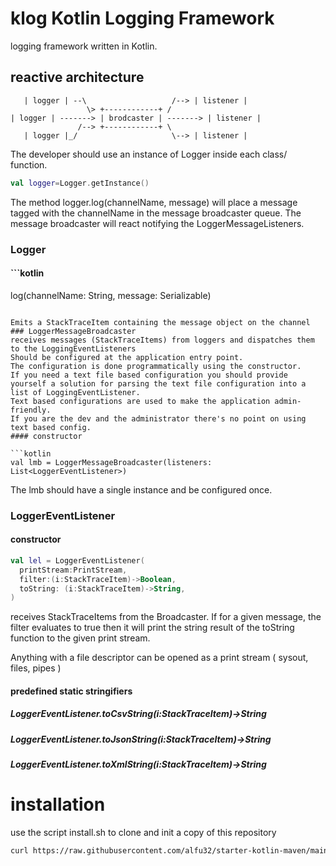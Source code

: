 # klog Kotlin Logging Framework

logging framework written in Kotlin.

## reactive architecture

```
   | logger | --\                   /--> | listener |
                 \> +------------+ /
| logger | -------> | brodcaster | -------> | listener |
               /--> +------------+ \
   | logger |_/                     \--> | listener |

```

The developer should use an instance of Logger
inside each class/ function.

```kotlin
val logger=Logger.getInstance()
```
The method logger.log(channelName, message) will place a message tagged with the channelName in the message broadcaster queue. The message broadcaster will react notifying the LoggerMessageListeners.

### Logger
#### ```kotlin
log(channelName: String, message: Serializable)
```

Emits a StackTraceItem containing the message object on the channel
### LoggerMessageBroadcaster
receives messages (StackTraceItems) from loggers and dispatches them to the LoggingEventListeners
Should be configured at the application entry point.
The configuration is done programmatically using the constructor.
If you need a text file based configuration you should provide yourself a solution for parsing the text file configuration into a list of LoggingEventListener.
Text based configurations are used to make the application admin-friendly.
If you are the dev and the administrator there's no point on using text based config.
#### constructor

```kotlin
val lmb = LoggerMessageBroadcaster(listeners: List<LoggerEventListener>)
```

The lmb should have a single instance and be configured once.

### LoggerEventListener
#### constructor

```kotlin
val lel = LoggerEventListener(
  printStream:PrintStream,
  filter:(i:StackTraceItem)->Boolean,
  toString: (i:StackTraceItem)->String,
)
```
receives StackTraceItems from the Broadcaster.
If for a given message, the filter evaluates to true then it will print the string result of the toString function to the given print stream.

Anything with a file descriptor can be opened as a print stream ( sysout, files, pipes )
#### predefined static stringifiers
##### LoggerEventListener.toCsvString(i:StackTraceItem)->String

##### LoggerEventListener.toJsonString(i:StackTraceItem)->String

##### LoggerEventListener.toXmlString(i:StackTraceItem)->String


# installation

use  the script install.sh to clone and init a copy of this repository

```bash
curl https://raw.githubusercontent.com/alfu32/starter-kotlin-maven/main/install.sh | sh -
```
